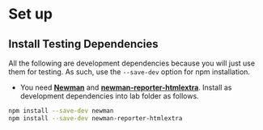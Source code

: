 # Set up


## Install Testing Dependencies

All the following are development dependencies because you will just use them for testing. As such, use the ``--save-dev`` option for npm installation.

+ You need **[Newman](https://www.npmjs.com/package/newman)** and [**newman-reporter-htmlextra**](https://www.npmjs.com/package/newman-reporter-htmlextra). Install as development dependencies into lab folder as follows.

```bash
npm install --save-dev newman
npm install --save-dev newman-reporter-htmlextra

```

